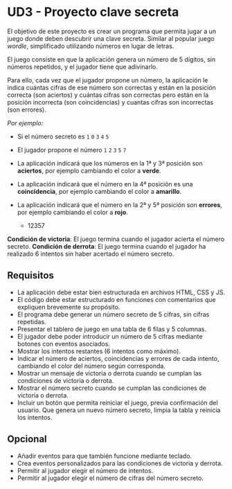 # UD3 - Proyecto clave secreta

El objetivo de este proyecto es crear un programa que permita jugar a un juego donde deben descubrir una clave secreta. Similar al popular juego _wordle_, simplificado utilizando números en lugar de letras.

El juego consiste en que la aplicación genera un número de 5 dígitos, sin números repetidos, y el jugador tiene que adivinarlo.

Para ello, cada vez que el jugador propone un número, la aplicación le indica cuántas cifras de ese número son correctas y están en la posición correcta (son aciertos) y cuántas cifras son correctas pero están en la posición incorrecta (son coincidencias) y cuantas cifras son incorrectas (son errores).

_Por ejemplo:_

- Si el número secreto es `1` `0` `3` `4` `5`
- El jugador propone el número `1` `2` `3` `5` `7`
- La aplicación indicará que los números en la 1ª y 3ª posición son **aciertos**, por ejemplo cambiando el color a **verde**.
- La aplicación indicará que el número en la 4ª posición es una **coincidencia**, por ejemplo cambiando el color a **amarillo**.
- La aplicación indicará que el número en la 2ª y 5ª posición son **errores**, por ejemplo cambiando el color a **rojo**.

    - <span class="badge bg-success">1</span><span class="badge bg-danger">2</span><span class="badge bg-success">3</span></span><span class="badge bg-warning text-dark">5</span></span><span class="badge bg-danger">7</span>

**Condición de victoria**: El juego termina cuando el jugador acierta el número secreto.
**Condición de derrota**: El juego termina cuando el jugador ha realizado 6 intentos sin haber acertado el número secreto.

## Requisitos

- La aplicación debe estar bien estructurada en archivos HTML, CSS y JS.
- El código debe estar estructurado en funciones con comentarios que expliquen brevemente su propósito.
- El programa debe generar un número secreto de 5 cifras, sin cifras repetidas.
- Presentar el tablero de juego en una tabla de 6 filas y 5 columnas.
- El jugador debe poder introducir un número de 5 cifras mediante botones con eventos asociados.
- Mostrar los intentos restantes (6 intentos como máximo).
- Indicar el número de aciertos, coincidencias y errores de cada intento, cambiando el color del número según corresponda.
- Mostrar un mensaje de victoria o derrota cuando se cumplan las condiciones de victoria o derrota.
- Mostrar el número secreto cuando se cumplan las condiciones de victoria o derrota.
- Incluir un botón que permita reiniciar el juego, previa confirmación del usuario. Que genera un nuevo número secreto, limpia la tabla y reinicia los intentos.

## Opcional

- Añadir eventos para que también funcione mediante teclado.
- Crea eventos personalizados para las condiciones de victoria y derrota.
- Permitir al jugador elegir el número de intentos.
- Permitir al jugador elegir el número de cifras del número secreto.
